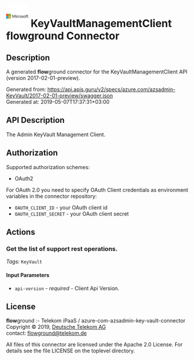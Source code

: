 # ![LOGO](logo.png) KeyVaultManagementClient **flow**ground Connector

## Description

A generated **flow**ground connector for the KeyVaultManagementClient API (version 2017-02-01-preview).

Generated from: https://api.apis.guru/v2/specs/azure.com/azsadmin-KeyVault/2017-02-01-preview/swagger.json<br/>
Generated at: 2019-05-07T17:37:31+03:00

## API Description

The Admin KeyVault Management Client.

## Authorization

Supported authorization schemes:
- OAuth2

For OAuth 2.0 you need to specify OAuth Client credentials as environment variables in the connector repository:
* `OAUTH_CLIENT_ID` - your OAuth client id
* `OAUTH_CLIENT_SECRET` - your OAuth client secret

## Actions

### Get the list of support rest operations.

*Tags:* `KeyVault`

#### Input Parameters
* `api-version` - _required_ - Client Api Version.

## License

**flow**ground :- Telekom iPaaS / azure-com-azsadmin-key-vault-connector<br/>
Copyright © 2019, [Deutsche Telekom AG](https://www.telekom.de)<br/>
contact: flowground@telekom.de

All files of this connector are licensed under the Apache 2.0 License. For details
see the file LICENSE on the toplevel directory.
